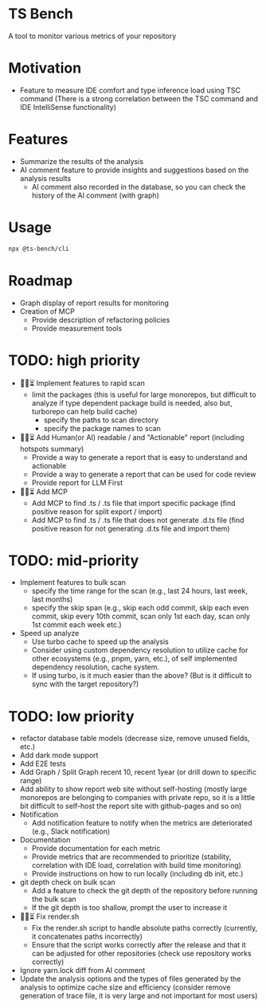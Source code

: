 # TS Bench
A tool to monitor various metrics of your repository

# Motivation
- Feature to measure IDE comfort and type inference load using TSC command (There is a strong correlation between the TSC command and IDE IntelliSense functionality)

# Features

- Summarize the results of the analysis
- AI comment feature to provide insights and suggestions based on the analysis results
  - AI comment also recorded in the database, so you can check the history of the AI comment (with graph)

# Usage
```bash
npx @ts-bench/cli
```

# Roadmap
- Graph display of report results for monitoring
- Creation of MCP
  - Provide description of refactoring policies
  - Provide measurement tools

# TODO: high priority
- 🚧🔨⏳ Implement features to rapid scan
  - limit the packages (this is useful for large monorepos, but difficult to analyze if type dependent package build is needed, also but, turborepo can help build cache)
    - specify the paths to scan directory
    - specify the package names to scan
- 🚧🔨⏳ Add Human(or AI) readable / and "Actionable" report (including hotspots summary)
  - Provide a way to generate a report that is easy to understand and actionable
  - Provide a way to generate a report that can be used for code review
  - Provide report for LLM First 
- 🚧🔨⏳ Add MCP
  - Add MCP to find .ts / .ts file that import specific package (find positive reason for split export / import)
  - Add MCP to find .ts / .ts file that does not generate .d.ts file (find positive reason for not generating .d.ts file and import them)

# TODO: mid-priority
- Implement features to bulk scan
  - specify the time range for the scan (e.g., last 24 hours, last week, last months)
  - specify the skip span (e.g., skip each odd commit, skip each even commit, skip every 10th commit, scan only 1st each day, scan only 1st commit each week etc.)
- Speed up analyze
  - Use turbo cache to speed up the analysis
  - Consider using custom dependency resolution to utilize cache for other ecosystems (e.g., pnpm, yarn, etc.), of self implemented dependency resolution, cache system.
  - If using turbo, is it much easier than the above? (But is it difficult to sync with the target repository?)

# TODO: low priority
- refactor database table models (decrease size, remove unused fields, etc.)
- Add dark mode support
- Add E2E tests
- Add Graph / Split Graph recent 10, recent 1year (or drill down to specific range)
- Add ability to show report web site without self-hosting (mostly large monorepos are belonging to companies with private repo, so it is a little bit difficult to self-host the report site with github-pages and so on)
- Notification 
  - Add notification feature to notify when the metrics are deteriorated (e.g., Slack notification)
- Documentation
  - Provide documentation for each metric
  - Provide metrics that are recommended to prioritize (stability, correlation with IDE load, correlation with build time monitoring)
  - Provide instructions on how to run locally (including db init, etc.)
- git depth check on bulk scan
  - Add a feature to check the git depth of the repository before running the bulk scan
  - If the git depth is too shallow, prompt the user to increase it
- 🚧🔨⏳ Fix render.sh
  - Fix the render.sh script to handle absolute paths correctly (currently, it concatenates paths incorrectly)
  - Ensure that the script works correctly after the release and that it can be adjusted for other repositories (check use repository works correctly)
- Ignore yarn.lock diff from AI comment
- Update the analysis options and the types of files generated by the analysis to optimize cache size and efficiency (consider remove generation of trace file, it is very large and not important for most users)
